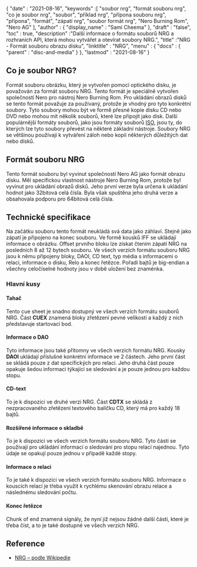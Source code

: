 {
  "date" : "2021-08-16",
  "keywords" :[ "soubor nrg", "formát souboru nrg", "co je soubor nrg", "soubor", "příklad nrg", "přípona souboru nrg", "přípona", "formát", "zápatí nrg", "soubor formát nrg", "Nero Burning Rom", "Nero AG" ],
  "author" : {
    "display_name" : "Sami Cheema"
},
  "draft" : "false",
   "toc" : true,
  "description" :"Další informace o formátu souborů NRG a rozhraních API, která mohou vytvářet a otevírat soubory NRG.",
  "title" :"NRG - Formát souboru obrazu disku",
  "linktitle" : "NRG",
  "menu" : {
    "docs" : {
      "parent" : "disc-and-media"
}
},
  "lastmod" : "2021-08-16"
}

## Co je soubor NRG?

Formát souboru obrázku, který je vytvořen pomocí optického disku, je považován za formát souboru NRG. Tento formát je speciálně vytvořen společností Nero pro nástroj Nero Burning Rom. Pro ukládání obrazů disků se tento formát považuje za používaný, protože je vhodný pro tyto konkrétní soubory. Tyto soubory mohou být ve formě přesné kopie disku CD nebo DVD nebo mohou mít několik souborů, které lze připojit jako disk. Další populárnější formáty souborů, jako jsou formáty souborů [ISO](/cs/compression/iso/), jsou ty, do kterých lze tyto soubory převést na některé základní nástroje. Soubory NRG se většinou používají k vytváření záloh nebo kopií některých důležitých dat nebo disků.

## Formát souboru NRG ##

Tento formát souboru byl vyvinut společností Nero AG jako formát obrazu disku. Měl specifickou vlastnost nástroje Nero Burning Rom, protože byl vyvinut pro ukládání obrazů disků. Jeho první verze byla určena k ukládání hodnot jako 32bitová celá čísla. Byla však spuštěna jeho druhá verze a obsahovala podporu pro 64bitová celá čísla.

## Technické specifikace ##

Na začátku souboru tento formát neukládá svá data jako záhlaví. Stejně jako zápatí je připojeno na konec souboru. Ve formě kousků IFF se ukládají informace o obrázku. Offset prvního bloku lze získat čtením zápatí NRG na posledních 8 až 12 bytech souboru. Ve všech verzích formátu souboru NRG jsou k němu připojeny bloky, DAOI, CD text, typ média s informacemi o relaci, informace o disku, Relo a konec řetězce. Pořadí bajtů je big-endian a všechny celočíselné hodnoty jsou v době uložení bez znaménka.

### Hlavní kusy ###

#### Tahač ####

Tento cue sheet je snadno dostupný ve všech verzích formátu souborů NRG. Část **CUEX** znamená bloky zřetězení pevné velikosti a každý z nich představuje startovací bod.

#### Informace o DAO ####

Tyto informace jsou také přítomny ve všech verzích formátu NRG. Kousky **DAOI** ukládají příslušné konkrétní informace ve 2 částech. Jeho první část se skládá pouze z dat specifických pro relaci. Jeho druhá část pouze opakuje šedou informaci týkající se sledování a je pouze jednou pro každou stopu.

#### CD-text ####

To je k dispozici ve druhé verzi NRG. Část **CDTX** se skládá z nezpracovaného zřetězení textového balíčku CD, který má pro každý 18 bajtů.

#### Rozšířené informace o skladbě ####

To je k dispozici ve všech verzích formátu souboru NRG. Tyto části se používají pro ukládání informací o sledování pro stopu relací najednou. Tyto údaje se opakují pouze jednou v případě každé stopy.

#### Informace o relaci ####

To je také k dispozici ve všech verzích formátu souboru NRG. Informace o kouscích relací je třeba využít k rychlému skenování obrazu relace a následnému sledování počtu.

#### Konec řetězce ####

Chunk of end znamená signály, že nyní již nejsou žádné další části, které je třeba číst, a to je také dostupné ve všech verzích NRG.


## Reference ##

* [NRG – podle Wikipedie](https://en.wikipedia.org/wiki/NRG_(file_format))


